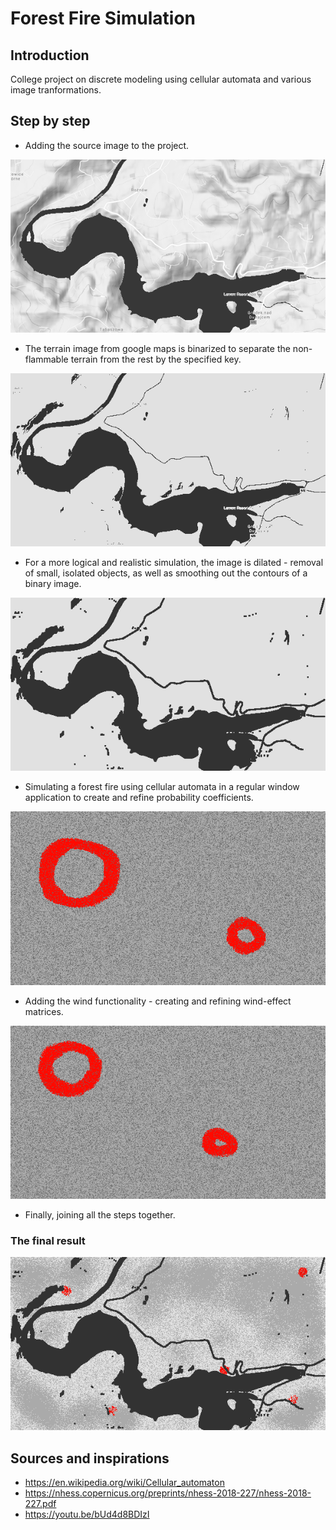 # Forest Fire Simulation
## Introduction
College project on discrete modeling using cellular automata and various image tranformations. 

## Step by step
* Adding the source image to the project.
<p align="center">
    <img src="./input/input_map.bmp">
</p>

* The terrain image from google maps is binarized to separate the non-flammable terrain from the rest by the specified key.
<p align="center">
    <img src="./output/binarized_map.bmp">
</p>

* For a more logical and realistic simulation, the image is dilated - removal of small, isolated objects, as well as smoothing out the contours of a binary image.
<p align="center">
    <img src="./output/dilated_map.bmp">
</p>

* Simulating a forest fire using cellular automata in a regular window application to create and refine probability coefficients.
<p align="center">
    <img src="./output/no_wind_no_map_gif_30ms.gif">
</p>

* Adding the wind functionality - creating and refining wind-effect matrices.
<p align="center">
    <img src="./output/wind_no_map_gif_30ms.gif">
</p>

* Finally, joining all the steps together.

### The final result
<p align="center">
    <img src="./output/map_with_wind.gif">
</p>

## Sources and inspirations
* https://en.wikipedia.org/wiki/Cellular_automaton
* https://nhess.copernicus.org/preprints/nhess-2018-227/nhess-2018-227.pdf
* https://youtu.be/bUd4d8BDIzI
